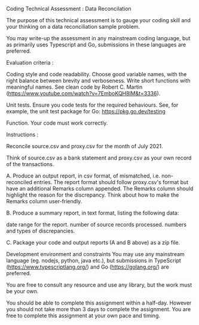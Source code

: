 Coding Technical Assessment : Data Reconcilation

The purpose of this technical assessment is to gauge your coding skill and your thinking on a data reconciliation sample problem.

You may write-up the assessment in any mainstream coding language, but as primarily uses Typescript and Go, submissions in these languages are preferred.

Evaluation criteria :

Coding style and code readability. Choose good variable names, with the right balance between brevity and verboseness. Write short functions with meaningful names.
See clean code by Robert C. Martin (https://www.youtube.com/watch?v=7EmboKQH8lM&t=3336).

Unit tests. Ensure you code tests for the required behaviours. See, for example, the unit test package for Go: https://pkg.go.dev/testing

Function. Your code must work correctly.

Instructions :

Reconcile source.csv and proxy.csv for the month of July 2021.

Think of source.csv as a bank statement and proxy.csv as your own record of the transactions.

A. Produce an output report, in csv format, of mismatched, i.e. non-reconciled entries. The report format should follow proxy.csv's format but have an additional Remarks column appended. The Remarks column should highlight the reason for the discrepancy. Think about how to make the Remarks column user-friendly.

B. Produce a summary report, in text format, listing the following data:

date range for the report.
number of source records processed.
numbers and types of discrepancies.

C. Package your code and output reports (A and B above) as a zip file.

Development environment and constraints
You may use any mainstream language (eg. nodejs, python, java etc.), but submissions in TypeScript (https://www.typescriptlang.org/) and Go (https://golang.org/) are preferred.

You are free to consult any resource and use any library, but the work must be your own.

You should be able to complete this assignment within a half-day. However you should not take more than 3 days to complete the assignment. You are free to complete this assignment at your own pace and timing.

